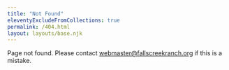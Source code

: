```yaml
---
title: "Not Found"
eleventyExcludeFromCollections: true
permalink: /404.html
layout: layouts/base.njk
---
```


<p class="text-lg text-center mt-12 lg:mt-48">Page not found. Please contact <a href="mailto:webmaster@fallscreekranch.org">webmaster@fallscreekranch.org</a> if this is a mistake.</p>
